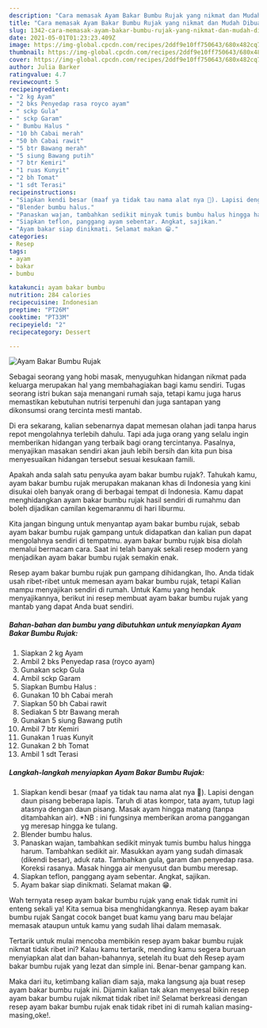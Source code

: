 ```yaml
---
description: "Cara memasak Ayam Bakar Bumbu Rujak yang nikmat dan Mudah Dibuat"
title: "Cara memasak Ayam Bakar Bumbu Rujak yang nikmat dan Mudah Dibuat"
slug: 1342-cara-memasak-ayam-bakar-bumbu-rujak-yang-nikmat-dan-mudah-dibuat
date: 2021-05-01T01:23:23.409Z
image: https://img-global.cpcdn.com/recipes/2ddf9e10ff750643/680x482cq70/ayam-bakar-bumbu-rujak-foto-resep-utama.jpg
thumbnail: https://img-global.cpcdn.com/recipes/2ddf9e10ff750643/680x482cq70/ayam-bakar-bumbu-rujak-foto-resep-utama.jpg
cover: https://img-global.cpcdn.com/recipes/2ddf9e10ff750643/680x482cq70/ayam-bakar-bumbu-rujak-foto-resep-utama.jpg
author: Julia Barker
ratingvalue: 4.7
reviewcount: 5
recipeingredient:
- "2 kg Ayam"
- "2 bks Penyedap rasa royco ayam"
- " sckp Gula"
- " sckp Garam"
- " Bumbu Halus "
- "10 bh Cabai merah"
- "50 bh Cabai rawit"
- "5 btr Bawang merah"
- "5 siung Bawang putih"
- "7 btr Kemiri"
- "1 ruas Kunyit"
- "2 bh Tomat"
- "1 sdt Terasi"
recipeinstructions:
- "Siapkan kendi besar (maaf ya tidak tau nama alat nya 🙏). Lapisi dengan daun pisang beberapa lapis. Taruh di atas kompor, tata ayam, tutup lagi atasnya dengan daun pisang. Masak ayam hingga matang (tanpa ditambahkan air). *NB : ini fungsinya memberikan aroma panggangan yg meresap hingga ke tulang."
- "Blender bumbu halus."
- "Panaskan wajan, tambahkan sedikit minyak tumis bumbu halus hingga harum. Tambahkan sedikit air. Masukkan ayam yang sudah dimasak (dikendi besar), aduk rata. Tambahkan gula, garam dan penyedap rasa. Koreksi rasanya. Masak hingga air menyusut dan bumbu meresap."
- "Siapkan teflon, panggang ayam sebentar. Angkat, sajikan."
- "Ayam bakar siap dinikmati. Selamat makan 😁."
categories:
- Resep
tags:
- ayam
- bakar
- bumbu

katakunci: ayam bakar bumbu 
nutrition: 284 calories
recipecuisine: Indonesian
preptime: "PT26M"
cooktime: "PT33M"
recipeyield: "2"
recipecategory: Dessert

---
```



![Ayam Bakar Bumbu Rujak](https://img-global.cpcdn.com/recipes/2ddf9e10ff750643/680x482cq70/ayam-bakar-bumbu-rujak-foto-resep-utama.jpg)

Sebagai seorang yang hobi masak, menyuguhkan hidangan nikmat pada keluarga merupakan hal yang membahagiakan bagi kamu sendiri. Tugas seorang istri bukan saja menangani rumah saja, tetapi kamu juga harus memastikan kebutuhan nutrisi terpenuhi dan juga santapan yang dikonsumsi orang tercinta mesti mantab.

Di era  sekarang, kalian sebenarnya dapat memesan olahan jadi tanpa harus repot mengolahnya terlebih dahulu. Tapi ada juga orang yang selalu ingin memberikan hidangan yang terbaik bagi orang tercintanya. Pasalnya, menyajikan masakan sendiri akan jauh lebih bersih dan kita pun bisa menyesuaikan hidangan tersebut sesuai kesukaan famili. 



Apakah anda salah satu penyuka ayam bakar bumbu rujak?. Tahukah kamu, ayam bakar bumbu rujak merupakan makanan khas di Indonesia yang kini disukai oleh banyak orang di berbagai tempat di Indonesia. Kamu dapat menghidangkan ayam bakar bumbu rujak hasil sendiri di rumahmu dan boleh dijadikan camilan kegemaranmu di hari liburmu.

Kita jangan bingung untuk menyantap ayam bakar bumbu rujak, sebab ayam bakar bumbu rujak gampang untuk didapatkan dan kalian pun dapat mengolahnya sendiri di tempatmu. ayam bakar bumbu rujak bisa diolah memalui bermacam cara. Saat ini telah banyak sekali resep modern yang menjadikan ayam bakar bumbu rujak semakin enak.

Resep ayam bakar bumbu rujak pun gampang dihidangkan, lho. Anda tidak usah ribet-ribet untuk memesan ayam bakar bumbu rujak, tetapi Kalian mampu menyajikan sendiri di rumah. Untuk Kamu yang hendak menyajikannya, berikut ini resep membuat ayam bakar bumbu rujak yang mantab yang dapat Anda buat sendiri.

<!--inarticleads1-->

##### Bahan-bahan dan bumbu yang dibutuhkan untuk menyiapkan Ayam Bakar Bumbu Rujak:

1. Siapkan 2 kg Ayam
1. Ambil 2 bks Penyedap rasa (royco ayam)
1. Gunakan  sckp Gula
1. Ambil  sckp Garam
1. Siapkan  Bumbu Halus :
1. Gunakan 10 bh Cabai merah
1. Siapkan 50 bh Cabai rawit
1. Sediakan 5 btr Bawang merah
1. Gunakan 5 siung Bawang putih
1. Ambil 7 btr Kemiri
1. Gunakan 1 ruas Kunyit
1. Gunakan 2 bh Tomat
1. Ambil 1 sdt Terasi




<!--inarticleads2-->

##### Langkah-langkah menyiapkan Ayam Bakar Bumbu Rujak:

1. Siapkan kendi besar (maaf ya tidak tau nama alat nya 🙏). Lapisi dengan daun pisang beberapa lapis. Taruh di atas kompor, tata ayam, tutup lagi atasnya dengan daun pisang. Masak ayam hingga matang (tanpa ditambahkan air). *NB : ini fungsinya memberikan aroma panggangan yg meresap hingga ke tulang.
1. Blender bumbu halus.
1. Panaskan wajan, tambahkan sedikit minyak tumis bumbu halus hingga harum. Tambahkan sedikit air. Masukkan ayam yang sudah dimasak (dikendi besar), aduk rata. Tambahkan gula, garam dan penyedap rasa. Koreksi rasanya. Masak hingga air menyusut dan bumbu meresap.
1. Siapkan teflon, panggang ayam sebentar. Angkat, sajikan.
1. Ayam bakar siap dinikmati. Selamat makan 😁.




Wah ternyata resep ayam bakar bumbu rujak yang enak tidak rumit ini enteng sekali ya! Kita semua bisa menghidangkannya. Resep ayam bakar bumbu rujak Sangat cocok banget buat kamu yang baru mau belajar memasak ataupun untuk kamu yang sudah lihai dalam memasak.

Tertarik untuk mulai mencoba membikin resep ayam bakar bumbu rujak nikmat tidak ribet ini? Kalau kamu tertarik, mending kamu segera buruan menyiapkan alat dan bahan-bahannya, setelah itu buat deh Resep ayam bakar bumbu rujak yang lezat dan simple ini. Benar-benar gampang kan. 

Maka dari itu, ketimbang kalian diam saja, maka langsung aja buat resep ayam bakar bumbu rujak ini. Dijamin kalian tak akan menyesal bikin resep ayam bakar bumbu rujak nikmat tidak ribet ini! Selamat berkreasi dengan resep ayam bakar bumbu rujak enak tidak ribet ini di rumah kalian masing-masing,oke!.

